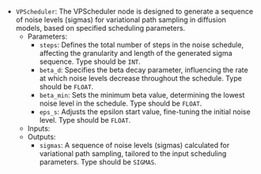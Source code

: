 - `VPScheduler`: The VPScheduler node is designed to generate a sequence of noise levels (sigmas) for variational path sampling in diffusion models, based on specified scheduling parameters.
    - Parameters:
        - `steps`: Defines the total number of steps in the noise schedule, affecting the granularity and length of the generated sigma sequence. Type should be `INT`.
        - `beta_d`: Specifies the beta decay parameter, influencing the rate at which noise levels decrease throughout the schedule. Type should be `FLOAT`.
        - `beta_min`: Sets the minimum beta value, determining the lowest noise level in the schedule. Type should be `FLOAT`.
        - `eps_s`: Adjusts the epsilon start value, fine-tuning the initial noise level. Type should be `FLOAT`.
    - Inputs:
    - Outputs:
        - `sigmas`: A sequence of noise levels (sigmas) calculated for variational path sampling, tailored to the input scheduling parameters. Type should be `SIGMAS`.
